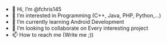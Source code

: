 - 👋 Hi, I’m @fchris145
- 👀 I’m interested in Programming (C++, Java, PHP, Python,...)
- 🌱 I’m currently learning Android Development
- 💞️ I’m looking to collaborate on Every interesting project
- 📫 How to reach me (Write me ;))

<!---
fchris145/fchris145 is a ✨ special ✨ repository because its `README.md` (this file) appears on your GitHub profile.
You can click the Preview link to take a look at your changes.
--->
